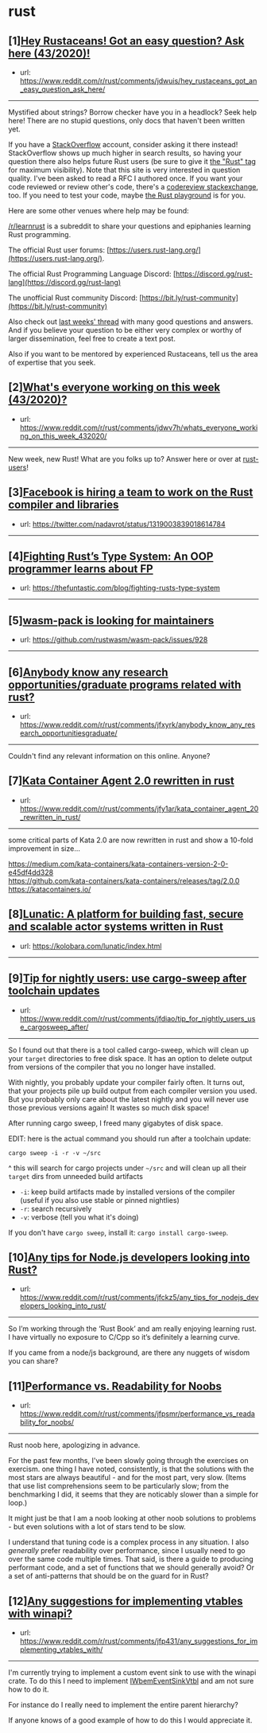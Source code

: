 # rust
## [1][Hey Rustaceans! Got an easy question? Ask here (43/2020)!](https://www.reddit.com/r/rust/comments/jdwuis/hey_rustaceans_got_an_easy_question_ask_here/)
- url: https://www.reddit.com/r/rust/comments/jdwuis/hey_rustaceans_got_an_easy_question_ask_here/
---
Mystified about strings? Borrow checker have you in a headlock? Seek help here! There are no stupid questions, only docs that haven't been written yet.

If you have a [StackOverflow](http://stackoverflow.com/) account, consider asking it there instead! StackOverflow shows up much higher in search results, so having your question there also helps future Rust users (be sure to give it [the "Rust" tag](http://stackoverflow.com/questions/tagged/rust) for maximum visibility). Note that this site is very interested in question quality. I've been asked to read a RFC I authored once. If you want your code reviewed or review other's code, there's a [codereview stackexchange](https://codereview.stackexchange.com/questions/tagged/rust), too. If you need to test your code, maybe [the Rust playground](https://play.rust-lang.org) is for you.

Here are some other venues where help may be found:

[/r/learnrust](https://www.reddit.com/r/learnrust) is a subreddit to share your questions and epiphanies learning Rust programming.

The official Rust user forums: [https://users.rust-lang.org/](https://users.rust-lang.org/).

The official Rust Programming Language Discord: [https://discord.gg/rust-lang](https://discord.gg/rust-lang)

The unofficial Rust community Discord: [https://bit.ly/rust-community](https://bit.ly/rust-community)

Also check out [last weeks' thread](https://reddit.com/r/rust/comments/j9l01t/hey_rustaceans_got_an_easy_question_ask_here/) with many good questions and answers. And if you believe your question to be either very complex or worthy of larger dissemination, feel free to create a text post.

Also if you want to be mentored by experienced Rustaceans, tell us the area of expertise that you seek.
## [2][What's everyone working on this week (43/2020)?](https://www.reddit.com/r/rust/comments/jdwv7h/whats_everyone_working_on_this_week_432020/)
- url: https://www.reddit.com/r/rust/comments/jdwv7h/whats_everyone_working_on_this_week_432020/
---
New week, new Rust! What are you folks up to? Answer here or over at [rust-users](https://users.rust-lang.org/t/whats-everyone-working-on-this-week-43-2020/50310?u=llogiq)!
## [3][Facebook is hiring a team to work on the Rust compiler and libraries](https://www.reddit.com/r/rust/comments/jfkmxo/facebook_is_hiring_a_team_to_work_on_the_rust/)
- url: https://twitter.com/nadavrot/status/1319003839018614784
---

## [4][Fighting Rust’s Type System: An OOP programmer learns about FP](https://www.reddit.com/r/rust/comments/jfwhit/fighting_rusts_type_system_an_oop_programmer/)
- url: https://thefuntastic.com/blog/fighting-rusts-type-system
---

## [5][wasm-pack is looking for maintainers](https://www.reddit.com/r/rust/comments/jfub8n/wasmpack_is_looking_for_maintainers/)
- url: https://github.com/rustwasm/wasm-pack/issues/928
---

## [6][Anybody know any research opportunities/graduate programs related with rust?](https://www.reddit.com/r/rust/comments/jfxyrk/anybody_know_any_research_opportunitiesgraduate/)
- url: https://www.reddit.com/r/rust/comments/jfxyrk/anybody_know_any_research_opportunitiesgraduate/
---
Couldn't find any relevant information on this online. Anyone?
## [7][Kata Container Agent 2.0 rewritten in rust](https://www.reddit.com/r/rust/comments/jfy1ar/kata_container_agent_20_rewritten_in_rust/)
- url: https://www.reddit.com/r/rust/comments/jfy1ar/kata_container_agent_20_rewritten_in_rust/
---
some critical parts of Kata 2.0 are now rewritten in rust and show a 10-fold improvement in size...

https://medium.com/kata-containers/kata-containers-version-2-0-e45df4dd328  
https://github.com/kata-containers/kata-containers/releases/tag/2.0.0  
https://katacontainers.io/
## [8][Lunatic: A platform for building fast, secure and scalable actor systems written in Rust](https://www.reddit.com/r/rust/comments/jfi06e/lunatic_a_platform_for_building_fast_secure_and/)
- url: https://kolobara.com/lunatic/index.html
---

## [9][Tip for nightly users: use cargo-sweep after toolchain updates](https://www.reddit.com/r/rust/comments/jfdiao/tip_for_nightly_users_use_cargosweep_after/)
- url: https://www.reddit.com/r/rust/comments/jfdiao/tip_for_nightly_users_use_cargosweep_after/
---
So I found out that there is a tool called cargo-sweep, which will clean up your `target` directories to free disk space. It has an option to delete output from versions of the compiler that you no longer have installed.

With nightly, you probably update your compiler fairly often. It turns out, that your projects pile up build output from each compiler version you used. But you probably only care about the latest nightly and you will never use those previous versions again! It wastes so much disk space!

After running cargo sweep, I freed many gigabytes of disk space.

EDIT: here is the actual command you should run after a toolchain update:

`cargo sweep -i -r -v ~/src`

^ this will search for cargo projects under `~/src` and will clean up all their `target` dirs from unneeded build artifacts

* `-i`: keep build artifacts made by installed versions of the compiler (useful if you also use stable or pinned nightlies)
* `-r`: search recursively
* `-v`: verbose (tell you what it's doing)

If you don't have `cargo sweep`, install it: `cargo install cargo-sweep`.
## [10][Any tips for Node.js developers looking into Rust?](https://www.reddit.com/r/rust/comments/jfckz5/any_tips_for_nodejs_developers_looking_into_rust/)
- url: https://www.reddit.com/r/rust/comments/jfckz5/any_tips_for_nodejs_developers_looking_into_rust/
---
So I’m working through the ‘Rust Book’ and am really enjoying learning rust. I have virtually no exposure to C/Cpp so it’s definitely a learning curve. 

If you came from a node/js background, are there any nuggets of wisdom you can share?
## [11][Performance vs. Readability for Noobs](https://www.reddit.com/r/rust/comments/jfpsmr/performance_vs_readability_for_noobs/)
- url: https://www.reddit.com/r/rust/comments/jfpsmr/performance_vs_readability_for_noobs/
---
Rust noob here, apologizing in advance.

For the past few months, I've been slowly going through the exercises on exercism.  one thing I have noted, consistently, is that the solutions with the most stars are always beautiful - and for the most part, very slow.  (Items that use list comprehensions seem to be particularly slow; from the benchmarking I did, it seems that they are noticably slower than a simple for loop.)

It might just be that I am a noob looking at other noob solutions to problems - but even solutions with a lot of stars tend to be slow.

I understand that tuning code is a complex process in any situation.  I also *generally* prefer readability over performance, since I usually need to go over the same code multiple times.  That said, is there a guide to producing performant code, and a set of functions that we should generally avoid?  Or a set of anti-patterns that should be on the guard for in Rust?
## [12][Any suggestions for implementing vtables with winapi?](https://www.reddit.com/r/rust/comments/jfp431/any_suggestions_for_implementing_vtables_with/)
- url: https://www.reddit.com/r/rust/comments/jfp431/any_suggestions_for_implementing_vtables_with/
---
I'm currently trying to implement a custom event sink to use with the winapi crate. To do this I need to implement [IWbemEventSinkVtbl](https://docs.rs/winapi/0.3.9/winapi/um/wbemprov/struct.IWbemEventSinkVtbl.html) and am not sure how to do it.

For instance do I really need to implement the entire parent hierarchy?

If anyone knows of a good example of how to do this I would appreciate it.
